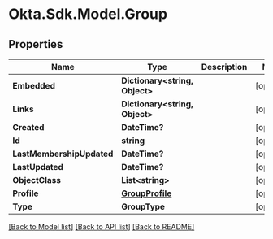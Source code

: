 # Okta.Sdk.Model.Group
## Properties

Name | Type | Description | Notes
------------ | ------------- | ------------- | -------------
**Embedded** | **Dictionary&lt;string, Object&gt;** |  | [optional] 
**Links** | **Dictionary&lt;string, Object&gt;** |  | [optional] 
**Created** | **DateTime?** |  | [optional] 
**Id** | **string** |  | [optional] 
**LastMembershipUpdated** | **DateTime?** |  | [optional] 
**LastUpdated** | **DateTime?** |  | [optional] 
**ObjectClass** | **List&lt;string&gt;** |  | [optional] 
**Profile** | [**GroupProfile**](GroupProfile.md) |  | [optional] 
**Type** | **GroupType** |  | [optional] 

[[Back to Model list]](../README.md#documentation-for-models) [[Back to API list]](../README.md#documentation-for-api-endpoints) [[Back to README]](../README.md)

